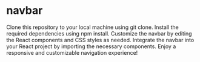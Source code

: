 # navbar
Clone this repository to your local machine using git clone.
Install the required dependencies using npm install.
Customize the navbar by editing the React components and CSS styles as needed.
Integrate the navbar into your React project by importing the necessary components.
Enjoy a responsive and customizable navigation experience!
